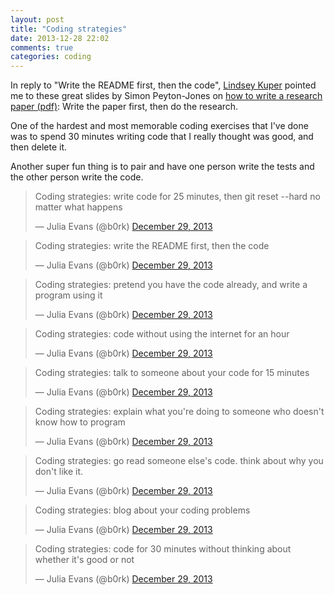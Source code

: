 ```yaml
---
layout: post
title: "Coding strategies"
date: 2013-12-28 22:02
comments: true
categories: coding
---
```


In reply to "Write the README first, then the code",
[Lindsey Kuper](http://www.cs.indiana.edu/~lkuper/) pointed me to
these great slides by Simon Peyton-Jones on
[how to write a research paper (pdf)](https://research.microsoft.com/en-us/um/people/simonpj/papers/giving-a-talk/writing-a-paper-slides.pdf):
Write the paper first, then do the research.

One of the hardest and most memorable coding exercises that I've done
was to spend 30 minutes writing code that I really thought was good,
and then delete it.

Another super fun thing is to pair and have one person write the
tests and the other person write the code.

<blockquote class="twitter-tweet" lang="en"><p>Coding strategies: write code for 25 minutes, then git reset --hard no matter what happens</p>&mdash; Julia Evans (@b0rk) <a href="https://twitter.com/b0rk/statuses/417115534677647360">December 29, 2013</a></blockquote>

<blockquote class="twitter-tweet" lang="en"><p>Coding strategies: write the README first, then the code</p>&mdash; Julia Evans (@b0rk) <a href="https://twitter.com/b0rk/statuses/417115752714366977">December 29, 2013</a></blockquote>

<blockquote class="twitter-tweet" lang="en"><p>Coding strategies: pretend you have the code already, and write a program using it</p>&mdash; Julia Evans (@b0rk) <a href="https://twitter.com/b0rk/statuses/417116611959468032">December 29, 2013</a></blockquote>

<blockquote class="twitter-tweet" lang="en"><p>Coding strategies: code without using the internet for an hour</p>&mdash; Julia Evans (@b0rk) <a href="https://twitter.com/b0rk/statuses/417117247111311360">December 29, 2013</a></blockquote>

<blockquote class="twitter-tweet" lang="en"><p>Coding strategies: talk to someone about your code for 15 minutes</p>&mdash; Julia Evans (@b0rk) <a href="https://twitter.com/b0rk/statuses/417117938814955521">December 29, 2013</a></blockquote>

<blockquote class="twitter-tweet" lang="en"><p>Coding strategies: explain what you&#39;re doing to someone who doesn&#39;t know how to program</p>&mdash; Julia Evans (@b0rk) <a href="https://twitter.com/b0rk/statuses/417118652953919488">December 29, 2013</a></blockquote>

<blockquote class="twitter-tweet" lang="en"><p>Coding strategies: go read someone else&#39;s code. think about why you don&#39;t like it.</p>&mdash; Julia Evans (@b0rk) <a href="https://twitter.com/b0rk/statuses/417119023709433856">December 29, 2013</a></blockquote>

<blockquote class="twitter-tweet" lang="en"><p>Coding strategies: blog about your coding problems</p>&mdash; Julia Evans (@b0rk) <a href="https://twitter.com/b0rk/statuses/417121279414517760">December 29, 2013</a></blockquote>

<blockquote class="twitter-tweet" lang="en"><p>Coding strategies: code for 30 minutes without thinking about whether it&#39;s good or not</p>&mdash; Julia Evans (@b0rk) <a href="https://twitter.com/b0rk/statuses/417121837789626369">December 29, 2013</a></blockquote>

<script async src="//platform.twitter.com/widgets.js" charset="utf-8"></script>
